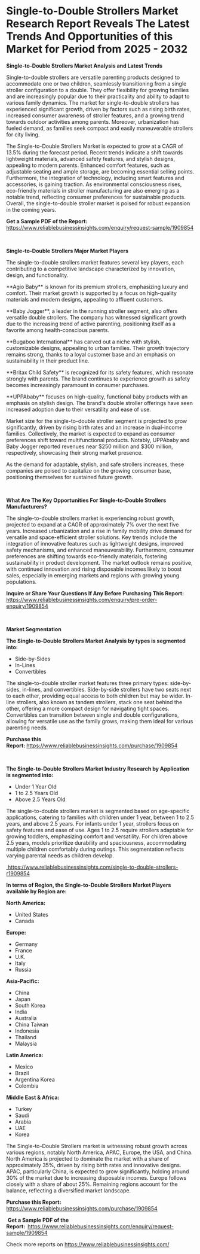 <p><h1>Single-to-Double Strollers Market Research Report Reveals The Latest Trends And Opportunities of this Market for Period from 2025 - 2032</h1></p><p><strong>Single-to-Double Strollers Market Analysis and Latest Trends</strong></p>
<p><p>Single-to-double strollers are versatile parenting products designed to accommodate one or two children, seamlessly transitioning from a single stroller configuration to a double. They offer flexibility for growing families and are increasingly popular due to their practicality and ability to adapt to various family dynamics. The market for single-to-double strollers has experienced significant growth, driven by factors such as rising birth rates, increased consumer awareness of stroller features, and a growing trend towards outdoor activities among parents. Moreover, urbanization has fueled demand, as families seek compact and easily maneuverable strollers for city living.</p><p>The Single-to-Double Strollers Market is expected to grow at a CAGR of 13.5% during the forecast period. Recent trends indicate a shift towards lightweight materials, advanced safety features, and stylish designs, appealing to modern parents. Enhanced comfort features, such as adjustable seating and ample storage, are becoming essential selling points. Furthermore, the integration of technology, including smart features and accessories, is gaining traction. As environmental consciousness rises, eco-friendly materials in stroller manufacturing are also emerging as a notable trend, reflecting consumer preferences for sustainable products. Overall, the single-to-double stroller market is poised for robust expansion in the coming years.</p></p>
<p><strong>Get a Sample PDF of the Report:&nbsp;</strong> <a href="https://www.reliablebusinessinsights.com/enquiry/request-sample/1909854?utm_campaign=2253&utm_medium=2&utm_source=Github&utm_content=ia&utm_term=06042025&utm_id=single-to-double-strollers">https://www.reliablebusinessinsights.com/enquiry/request-sample/1909854</a></p>
<p>&nbsp;</p>
<p><strong>Single-to-Double Strollers Major Market Players</strong></p>
<p><p>The single-to-double strollers market features several key players, each contributing to a competitive landscape characterized by innovation, design, and functionality.</p><p>**Agio Baby** is known for its premium strollers, emphasizing luxury and comfort. Their market growth is supported by a focus on high-quality materials and modern designs, appealing to affluent customers. </p><p>**Baby Jogger**, a leader in the running stroller segment, also offers versatile double strollers. The company has witnessed significant growth due to the increasing trend of active parenting, positioning itself as a favorite among health-conscious parents.</p><p>**Bugaboo International** has carved out a niche with stylish, customizable designs, appealing to urban families. Their growth trajectory remains strong, thanks to a loyal customer base and an emphasis on sustainability in their product line.</p><p>**Britax Child Safety** is recognized for its safety features, which resonate strongly with parents. The brand continues to experience growth as safety becomes increasingly paramount in consumer purchases.</p><p>**UPPAbaby** focuses on high-quality, functional baby products with an emphasis on stylish design. The brand's double stroller offerings have seen increased adoption due to their versatility and ease of use.</p><p>Market size for the single-to-double stroller segment is projected to grow significantly, driven by rising birth rates and an increase in dual-income families. Collectively, the market is expected to expand as consumer preferences shift toward multifunctional products. Notably, UPPAbaby and Baby Jogger reported revenues near $250 million and $300 million, respectively, showcasing their strong market presence.</p><p>As the demand for adaptable, stylish, and safe strollers increases, these companies are poised to capitalize on the growing consumer base, positioning themselves for sustained future growth.</p></p>
<p>&nbsp;</p>
<p><strong>What Are The Key Opportunities For Single-to-Double Strollers Manufacturers?</strong></p>
<p><p>The single-to-double strollers market is experiencing robust growth, projected to expand at a CAGR of approximately 7% over the next five years. Increased urbanization and a rise in family mobility drive demand for versatile and space-efficient stroller solutions. Key trends include the integration of innovative features such as lightweight designs, improved safety mechanisms, and enhanced maneuverability. Furthermore, consumer preferences are shifting towards eco-friendly materials, fostering sustainability in product development. The market outlook remains positive, with continued innovation and rising disposable incomes likely to boost sales, especially in emerging markets and regions with growing young populations.</p></p>
<p><strong>Inquire or Share Your Questions If Any Before Purchasing This Report:</strong> <a href="https://www.reliablebusinessinsights.com/enquiry/pre-order-enquiry/1909854?utm_campaign=2253&utm_medium=2&utm_source=Github&utm_content=ia&utm_term=06042025&utm_id=single-to-double-strollers">https://www.reliablebusinessinsights.com/enquiry/pre-order-enquiry/1909854</a></p>
<p>&nbsp;</p>
<p><strong>Market Segmentation</strong></p>
<p><strong>The Single-to-Double Strollers Market Analysis by types is segmented into:</strong></p>
<p><ul><li>Side-by-Sides</li><li>In-Lines</li><li>Convertibles</li></ul></p>
<p><p>The single-to-double stroller market features three primary types: side-by-sides, in-lines, and convertibles. Side-by-side strollers have two seats next to each other, providing equal access to both children but may be wider. In-line strollers, also known as tandem strollers, stack one seat behind the other, offering a more compact design for navigating tight spaces. Convertibles can transition between single and double configurations, allowing for versatile use as the family grows, making them ideal for various parenting needs.</p></p>
<p><strong>Purchase this Report:&nbsp;</strong><a href="https://www.reliablebusinessinsights.com/purchase/1909854?utm_campaign=2253&utm_medium=2&utm_source=Github&utm_content=ia&utm_term=06042025&utm_id=single-to-double-strollers">https://www.reliablebusinessinsights.com/purchase/1909854</a></p>
<p>&nbsp;</p>
<p><strong>The Single-to-Double Strollers Market Industry Research by Application is segmented into:</strong></p>
<p><ul><li>Under 1 Year Old</li><li>1 to 2.5 Years Old</li><li>Above 2.5 Years Old</li></ul></p>
<p><p>The single-to-double strollers market is segmented based on age-specific applications, catering to families with children under 1 year, between 1 to 2.5 years, and above 2.5 years. For infants under 1 year, strollers focus on safety features and ease of use. Ages 1 to 2.5 require strollers adaptable for growing toddlers, emphasizing comfort and versatility. For children above 2.5 years, models prioritize durability and spaciousness, accommodating multiple children comfortably during outings. This segmentation reflects varying parental needs as children develop.</p></p>
<p><a href="https://www.reliablebusinessinsights.com/single-to-double-strollers-r1909854?utm_campaign=2253&utm_medium=2&utm_source=Github&utm_content=ia&utm_term=06042025&utm_id=single-to-double-strollers">&nbsp;https://www.reliablebusinessinsights.com/single-to-double-strollers-r1909854</a></p>
<p><strong>In terms of Region, the Single-to-Double Strollers Market Players available by Region are:</strong></p>
<p>
    <p> <strong> North America: </strong>
        <ul>
            <li>United States</li>
            <li>Canada</li>
        </ul>
        </p> 
    <p> <strong> Europe: </strong>
        <ul>
            <li>Germany</li>
            <li>France</li>
            <li>U.K.</li>
            <li>Italy</li>
            <li>Russia</li>
        </ul>
        </p> 
    <p> <strong> Asia-Pacific: </strong>
        <ul>
            <li>China</li>
            <li>Japan</li>
            <li>South Korea</li>
            <li>India</li>
            <li>Australia</li>
            <li>China Taiwan</li>
            <li>Indonesia</li>
            <li>Thailand</li>
            <li>Malaysia</li>
        </ul>
        </p> 
    <p> <strong> Latin America: </strong>
        <ul>
            <li>Mexico</li>
            <li>Brazil</li>
            <li>Argentina Korea</li>
            <li>Colombia</li>
        </ul>
        </p> 
    <p> <strong> Middle East & Africa: </strong>
        <ul>
            <li>Turkey</li>
            <li>Saudi</li>
            <li>Arabia</li>
            <li>UAE</li>
            <li>Korea</li>
        </ul>
    </p>
    </p>
<p><p>The Single-to-Double Strollers market is witnessing robust growth across various regions, notably North America, APAC, Europe, the USA, and China. North America is projected to dominate the market with a share of approximately 35%, driven by rising birth rates and innovative designs. APAC, particularly China, is expected to grow significantly, holding around 30% of the market due to increasing disposable incomes. Europe follows closely with a share of about 25%. Remaining regions account for the balance, reflecting a diversified market landscape.</p></p>
<p><strong>Purchase this Report: </strong><a href="https://www.reliablebusinessinsights.com/purchase/1909854?utm_campaign=2253&utm_medium=2&utm_source=Github&utm_content=ia&utm_term=06042025&utm_id=single-to-double-strollers">https://www.reliablebusinessinsights.com/purchase/1909854</a></p>
<p>&nbsp;<strong>Get a Sample PDF of the Report:&nbsp;&nbsp;</strong><a href="https://www.reliablebusinessinsights.com/enquiry/request-sample/1909854?utm_campaign=2253&utm_medium=2&utm_source=Github&utm_content=ia&utm_term=06042025&utm_id=single-to-double-strollers">https://www.reliablebusinessinsights.com/enquiry/request-sample/1909854</a></p>
<p><strong></strong></p>
<p>Check more reports on <a href="https://www.reliablebusinessinsights.com/?utm_campaign=2253&utm_medium=2&utm_source=Github&utm_content=ia&utm_term=06042025&utm_id=single-to-double-strollers">https://www.reliablebusinessinsights.com/</a></p>